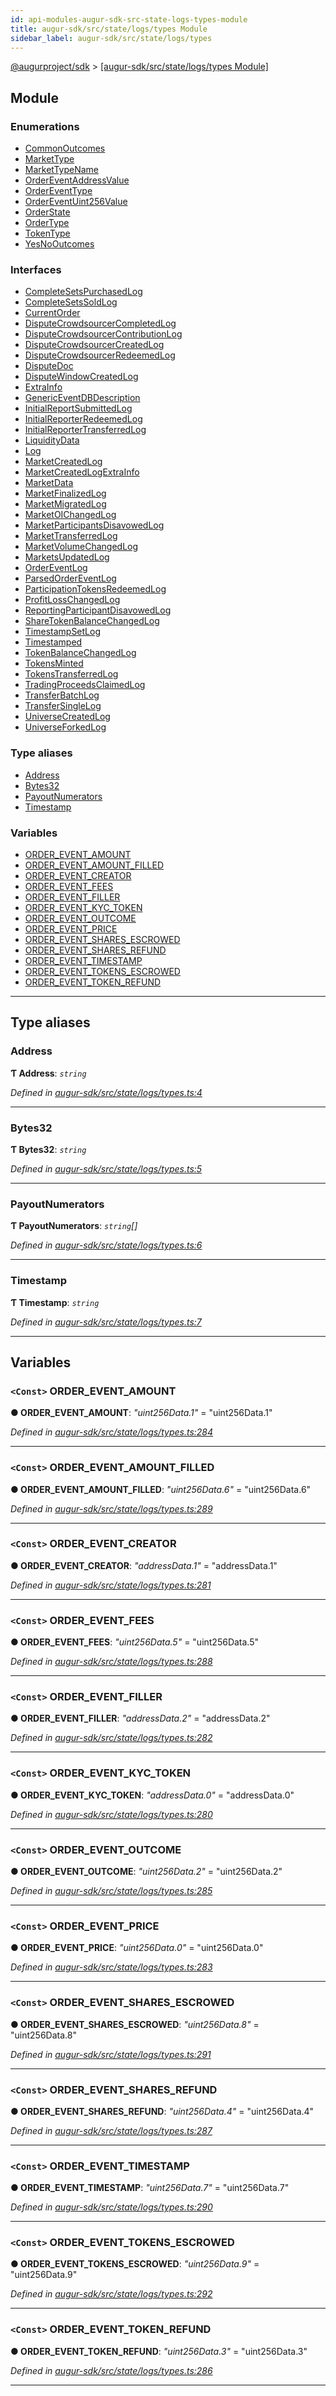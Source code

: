 ```yaml
---
id: api-modules-augur-sdk-src-state-logs-types-module
title: augur-sdk/src/state/logs/types Module
sidebar_label: augur-sdk/src/state/logs/types
---
```


[@augurproject/sdk](api-readme.md) > [[augur-sdk/src/state/logs/types Module]](api-modules-augur-sdk-src-state-logs-types-module.md)

## Module

### Enumerations

* [CommonOutcomes](api-enums-augur-sdk-src-state-logs-types-commonoutcomes.md)
* [MarketType](api-enums-augur-sdk-src-state-logs-types-markettype.md)
* [MarketTypeName](api-enums-augur-sdk-src-state-logs-types-markettypename.md)
* [OrderEventAddressValue](api-enums-augur-sdk-src-state-logs-types-ordereventaddressvalue.md)
* [OrderEventType](api-enums-augur-sdk-src-state-logs-types-ordereventtype.md)
* [OrderEventUint256Value](api-enums-augur-sdk-src-state-logs-types-ordereventuint256value.md)
* [OrderState](api-enums-augur-sdk-src-state-logs-types-orderstate.md)
* [OrderType](api-enums-augur-sdk-src-state-logs-types-ordertype.md)
* [TokenType](api-enums-augur-sdk-src-state-logs-types-tokentype.md)
* [YesNoOutcomes](api-enums-augur-sdk-src-state-logs-types-yesnooutcomes.md)

### Interfaces

* [CompleteSetsPurchasedLog](api-interfaces-augur-sdk-src-state-logs-types-completesetspurchasedlog.md)
* [CompleteSetsSoldLog](api-interfaces-augur-sdk-src-state-logs-types-completesetssoldlog.md)
* [CurrentOrder](api-interfaces-augur-sdk-src-state-logs-types-currentorder.md)
* [DisputeCrowdsourcerCompletedLog](api-interfaces-augur-sdk-src-state-logs-types-disputecrowdsourcercompletedlog.md)
* [DisputeCrowdsourcerContributionLog](api-interfaces-augur-sdk-src-state-logs-types-disputecrowdsourcercontributionlog.md)
* [DisputeCrowdsourcerCreatedLog](api-interfaces-augur-sdk-src-state-logs-types-disputecrowdsourcercreatedlog.md)
* [DisputeCrowdsourcerRedeemedLog](api-interfaces-augur-sdk-src-state-logs-types-disputecrowdsourcerredeemedlog.md)
* [DisputeDoc](api-interfaces-augur-sdk-src-state-logs-types-disputedoc.md)
* [DisputeWindowCreatedLog](api-interfaces-augur-sdk-src-state-logs-types-disputewindowcreatedlog.md)
* [ExtraInfo](api-interfaces-augur-sdk-src-state-logs-types-extrainfo.md)
* [GenericEventDBDescription](api-interfaces-augur-sdk-src-state-logs-types-genericeventdbdescription.md)
* [InitialReportSubmittedLog](api-interfaces-augur-sdk-src-state-logs-types-initialreportsubmittedlog.md)
* [InitialReporterRedeemedLog](api-interfaces-augur-sdk-src-state-logs-types-initialreporterredeemedlog.md)
* [InitialReporterTransferredLog](api-interfaces-augur-sdk-src-state-logs-types-initialreportertransferredlog.md)
* [LiquidityData](api-interfaces-augur-sdk-src-state-logs-types-liquiditydata.md)
* [Log](api-interfaces-augur-sdk-src-state-logs-types-log.md)
* [MarketCreatedLog](api-interfaces-augur-sdk-src-state-logs-types-marketcreatedlog.md)
* [MarketCreatedLogExtraInfo](api-interfaces-augur-sdk-src-state-logs-types-marketcreatedlogextrainfo.md)
* [MarketData](api-interfaces-augur-sdk-src-state-logs-types-marketdata.md)
* [MarketFinalizedLog](api-interfaces-augur-sdk-src-state-logs-types-marketfinalizedlog.md)
* [MarketMigratedLog](api-interfaces-augur-sdk-src-state-logs-types-marketmigratedlog.md)
* [MarketOIChangedLog](api-interfaces-augur-sdk-src-state-logs-types-marketoichangedlog.md)
* [MarketParticipantsDisavowedLog](api-interfaces-augur-sdk-src-state-logs-types-marketparticipantsdisavowedlog.md)
* [MarketTransferredLog](api-interfaces-augur-sdk-src-state-logs-types-markettransferredlog.md)
* [MarketVolumeChangedLog](api-interfaces-augur-sdk-src-state-logs-types-marketvolumechangedlog.md)
* [MarketsUpdatedLog](api-interfaces-augur-sdk-src-state-logs-types-marketsupdatedlog.md)
* [OrderEventLog](api-interfaces-augur-sdk-src-state-logs-types-ordereventlog.md)
* [ParsedOrderEventLog](api-interfaces-augur-sdk-src-state-logs-types-parsedordereventlog.md)
* [ParticipationTokensRedeemedLog](api-interfaces-augur-sdk-src-state-logs-types-participationtokensredeemedlog.md)
* [ProfitLossChangedLog](api-interfaces-augur-sdk-src-state-logs-types-profitlosschangedlog.md)
* [ReportingParticipantDisavowedLog](api-interfaces-augur-sdk-src-state-logs-types-reportingparticipantdisavowedlog.md)
* [ShareTokenBalanceChangedLog](api-interfaces-augur-sdk-src-state-logs-types-sharetokenbalancechangedlog.md)
* [TimestampSetLog](api-interfaces-augur-sdk-src-state-logs-types-timestampsetlog.md)
* [Timestamped](api-interfaces-augur-sdk-src-state-logs-types-timestamped.md)
* [TokenBalanceChangedLog](api-interfaces-augur-sdk-src-state-logs-types-tokenbalancechangedlog.md)
* [TokensMinted](api-interfaces-augur-sdk-src-state-logs-types-tokensminted.md)
* [TokensTransferredLog](api-interfaces-augur-sdk-src-state-logs-types-tokenstransferredlog.md)
* [TradingProceedsClaimedLog](api-interfaces-augur-sdk-src-state-logs-types-tradingproceedsclaimedlog.md)
* [TransferBatchLog](api-interfaces-augur-sdk-src-state-logs-types-transferbatchlog.md)
* [TransferSingleLog](api-interfaces-augur-sdk-src-state-logs-types-transfersinglelog.md)
* [UniverseCreatedLog](api-interfaces-augur-sdk-src-state-logs-types-universecreatedlog.md)
* [UniverseForkedLog](api-interfaces-augur-sdk-src-state-logs-types-universeforkedlog.md)

### Type aliases

* [Address](api-modules-augur-sdk-src-state-logs-types-module.md#address)
* [Bytes32](api-modules-augur-sdk-src-state-logs-types-module.md#bytes32)
* [PayoutNumerators](api-modules-augur-sdk-src-state-logs-types-module.md#payoutnumerators)
* [Timestamp](api-modules-augur-sdk-src-state-logs-types-module.md#timestamp)

### Variables

* [ORDER_EVENT_AMOUNT](api-modules-augur-sdk-src-state-logs-types-module.md#order_event_amount)
* [ORDER_EVENT_AMOUNT_FILLED](api-modules-augur-sdk-src-state-logs-types-module.md#order_event_amount_filled)
* [ORDER_EVENT_CREATOR](api-modules-augur-sdk-src-state-logs-types-module.md#order_event_creator)
* [ORDER_EVENT_FEES](api-modules-augur-sdk-src-state-logs-types-module.md#order_event_fees)
* [ORDER_EVENT_FILLER](api-modules-augur-sdk-src-state-logs-types-module.md#order_event_filler)
* [ORDER_EVENT_KYC_TOKEN](api-modules-augur-sdk-src-state-logs-types-module.md#order_event_kyc_token)
* [ORDER_EVENT_OUTCOME](api-modules-augur-sdk-src-state-logs-types-module.md#order_event_outcome)
* [ORDER_EVENT_PRICE](api-modules-augur-sdk-src-state-logs-types-module.md#order_event_price)
* [ORDER_EVENT_SHARES_ESCROWED](api-modules-augur-sdk-src-state-logs-types-module.md#order_event_shares_escrowed)
* [ORDER_EVENT_SHARES_REFUND](api-modules-augur-sdk-src-state-logs-types-module.md#order_event_shares_refund)
* [ORDER_EVENT_TIMESTAMP](api-modules-augur-sdk-src-state-logs-types-module.md#order_event_timestamp)
* [ORDER_EVENT_TOKENS_ESCROWED](api-modules-augur-sdk-src-state-logs-types-module.md#order_event_tokens_escrowed)
* [ORDER_EVENT_TOKEN_REFUND](api-modules-augur-sdk-src-state-logs-types-module.md#order_event_token_refund)

---

## Type aliases

<a id="address"></a>

###  Address

**Ƭ Address**: *`string`*

*Defined in [augur-sdk/src/state/logs/types.ts:4](https://github.com/AugurProject/augur/blob/0787bf1a23/packages/augur-sdk/src/state/logs/types.ts#L4)*

___
<a id="bytes32"></a>

###  Bytes32

**Ƭ Bytes32**: *`string`*

*Defined in [augur-sdk/src/state/logs/types.ts:5](https://github.com/AugurProject/augur/blob/0787bf1a23/packages/augur-sdk/src/state/logs/types.ts#L5)*

___
<a id="payoutnumerators"></a>

###  PayoutNumerators

**Ƭ PayoutNumerators**: *`string`[]*

*Defined in [augur-sdk/src/state/logs/types.ts:6](https://github.com/AugurProject/augur/blob/0787bf1a23/packages/augur-sdk/src/state/logs/types.ts#L6)*

___
<a id="timestamp"></a>

###  Timestamp

**Ƭ Timestamp**: *`string`*

*Defined in [augur-sdk/src/state/logs/types.ts:7](https://github.com/AugurProject/augur/blob/0787bf1a23/packages/augur-sdk/src/state/logs/types.ts#L7)*

___

## Variables

<a id="order_event_amount"></a>

### `<Const>` ORDER_EVENT_AMOUNT

**● ORDER_EVENT_AMOUNT**: *"uint256Data.1"* = "uint256Data.1"

*Defined in [augur-sdk/src/state/logs/types.ts:284](https://github.com/AugurProject/augur/blob/0787bf1a23/packages/augur-sdk/src/state/logs/types.ts#L284)*

___
<a id="order_event_amount_filled"></a>

### `<Const>` ORDER_EVENT_AMOUNT_FILLED

**● ORDER_EVENT_AMOUNT_FILLED**: *"uint256Data.6"* = "uint256Data.6"

*Defined in [augur-sdk/src/state/logs/types.ts:289](https://github.com/AugurProject/augur/blob/0787bf1a23/packages/augur-sdk/src/state/logs/types.ts#L289)*

___
<a id="order_event_creator"></a>

### `<Const>` ORDER_EVENT_CREATOR

**● ORDER_EVENT_CREATOR**: *"addressData.1"* = "addressData.1"

*Defined in [augur-sdk/src/state/logs/types.ts:281](https://github.com/AugurProject/augur/blob/0787bf1a23/packages/augur-sdk/src/state/logs/types.ts#L281)*

___
<a id="order_event_fees"></a>

### `<Const>` ORDER_EVENT_FEES

**● ORDER_EVENT_FEES**: *"uint256Data.5"* = "uint256Data.5"

*Defined in [augur-sdk/src/state/logs/types.ts:288](https://github.com/AugurProject/augur/blob/0787bf1a23/packages/augur-sdk/src/state/logs/types.ts#L288)*

___
<a id="order_event_filler"></a>

### `<Const>` ORDER_EVENT_FILLER

**● ORDER_EVENT_FILLER**: *"addressData.2"* = "addressData.2"

*Defined in [augur-sdk/src/state/logs/types.ts:282](https://github.com/AugurProject/augur/blob/0787bf1a23/packages/augur-sdk/src/state/logs/types.ts#L282)*

___
<a id="order_event_kyc_token"></a>

### `<Const>` ORDER_EVENT_KYC_TOKEN

**● ORDER_EVENT_KYC_TOKEN**: *"addressData.0"* = "addressData.0"

*Defined in [augur-sdk/src/state/logs/types.ts:280](https://github.com/AugurProject/augur/blob/0787bf1a23/packages/augur-sdk/src/state/logs/types.ts#L280)*

___
<a id="order_event_outcome"></a>

### `<Const>` ORDER_EVENT_OUTCOME

**● ORDER_EVENT_OUTCOME**: *"uint256Data.2"* = "uint256Data.2"

*Defined in [augur-sdk/src/state/logs/types.ts:285](https://github.com/AugurProject/augur/blob/0787bf1a23/packages/augur-sdk/src/state/logs/types.ts#L285)*

___
<a id="order_event_price"></a>

### `<Const>` ORDER_EVENT_PRICE

**● ORDER_EVENT_PRICE**: *"uint256Data.0"* = "uint256Data.0"

*Defined in [augur-sdk/src/state/logs/types.ts:283](https://github.com/AugurProject/augur/blob/0787bf1a23/packages/augur-sdk/src/state/logs/types.ts#L283)*

___
<a id="order_event_shares_escrowed"></a>

### `<Const>` ORDER_EVENT_SHARES_ESCROWED

**● ORDER_EVENT_SHARES_ESCROWED**: *"uint256Data.8"* = "uint256Data.8"

*Defined in [augur-sdk/src/state/logs/types.ts:291](https://github.com/AugurProject/augur/blob/0787bf1a23/packages/augur-sdk/src/state/logs/types.ts#L291)*

___
<a id="order_event_shares_refund"></a>

### `<Const>` ORDER_EVENT_SHARES_REFUND

**● ORDER_EVENT_SHARES_REFUND**: *"uint256Data.4"* = "uint256Data.4"

*Defined in [augur-sdk/src/state/logs/types.ts:287](https://github.com/AugurProject/augur/blob/0787bf1a23/packages/augur-sdk/src/state/logs/types.ts#L287)*

___
<a id="order_event_timestamp"></a>

### `<Const>` ORDER_EVENT_TIMESTAMP

**● ORDER_EVENT_TIMESTAMP**: *"uint256Data.7"* = "uint256Data.7"

*Defined in [augur-sdk/src/state/logs/types.ts:290](https://github.com/AugurProject/augur/blob/0787bf1a23/packages/augur-sdk/src/state/logs/types.ts#L290)*

___
<a id="order_event_tokens_escrowed"></a>

### `<Const>` ORDER_EVENT_TOKENS_ESCROWED

**● ORDER_EVENT_TOKENS_ESCROWED**: *"uint256Data.9"* = "uint256Data.9"

*Defined in [augur-sdk/src/state/logs/types.ts:292](https://github.com/AugurProject/augur/blob/0787bf1a23/packages/augur-sdk/src/state/logs/types.ts#L292)*

___
<a id="order_event_token_refund"></a>

### `<Const>` ORDER_EVENT_TOKEN_REFUND

**● ORDER_EVENT_TOKEN_REFUND**: *"uint256Data.3"* = "uint256Data.3"

*Defined in [augur-sdk/src/state/logs/types.ts:286](https://github.com/AugurProject/augur/blob/0787bf1a23/packages/augur-sdk/src/state/logs/types.ts#L286)*

___

